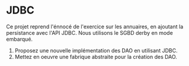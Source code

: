 # JDBC
Ce projet reprend l'énnocé de l'exercice sur les annuaires, en ajoutant la persistance avec l'API JDBC.
Nous utilisons le SGBD derby en mode embarqué.
1. Proposez une nouvelle implémentation des DAO en utilisant JDBC.
2. Mettez en oeuvre une fabrique abstraite pour la création des DAO.
